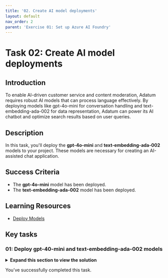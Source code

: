 ```yaml
---
title: '02. Create AI model deployments'
layout: default
nav_order: 2
parent: 'Exercise 01: Set up Azure AI Foundry'
---
```


# Task 02: Create AI model deployments

## Introduction

To enable AI-driven customer service and content moderation, Adatum requires robust AI models that can process language effectively. By deploying models like gpt-4o-mini for conversation handling and text-embedding-ada-002 for data representation, Adatum can power its AI chatbot and optimize search results based on user queries.

## Description

In this task, you'll deploy the **gpt-4o-mini** and **text-embedding-ada-002** models to your project. These models are necessary for creating an AI-assisted chat application.

## Success Criteria

- The **gpt-4o-mini** model has been deployed.
- The **text-embedding-ada-002** model has been deployed.

## Learning Resources

- [Deploy Models](https://learn.microsoft.com/en-us/azure/ai-studio/tutorials/copilot-sdk-create-resources?tabs=windows#create-helper-script)

## Key tasks

### 01: Deploy gpt-40-mini and text-embedding-ada-002 models

<details markdown="block">
<summary><strong>Expand this section to view the solution</strong></summary>

1. From the **Overview** tab on the **project1** page, select **Models + endpoints** from the left menu.

    ![xcoz83rr.jpg](../media/xcoz83rr.jpg)

1. From the **Manage deployments of your models and services** page, select **+ Deploy model** and then select **Deploy base model**.

1. From the **Select a model** page, select **gpt-4o-mini**, then select **Confirm**.

    ![9fzheywo.jpg](../media/9fzheywo.jpg)

1. On the **Deploy model gpt-40-mini** page, set the **Deployment type** to **Standard**.

1. Move the **Tokens per Minute Rate Limit** slider to around **500K**. Leave all other settings as default and select **Deploy**.

    ![fbg4xmle.jpg](../media/fbg4xmle.jpg)

1. Once deployed, select the back button to return to the **Manage deployments of your models and services** page and deploy another base model.

1. For this one, select **text-embedding-ada-002**, then  select **Confirm**.

    ![9jv0ohyf.jpg](../media/9jv0ohyf.jpg)

1. Ensure the **Deployment type** is set to **Standard**, then select **Deploy**.

    {: .important } 
    > These models will be used later to create a chatbot for querying product data.

</details>

You’ve successfully completed this task.
